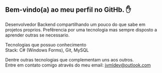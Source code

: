 ## Bem-vindo(a) ao meu perfil no GitHb. ✋

Desenvolvedor Backend compartilhando um pouco do que sabe em projetos proprios.
Prefêrencia por uma tecnologia mas sempre disposto a aprender outras se necessario.

Tecnologias que possuo conhecimento  
Stack: C# (Windows Forms), Git, MySQL

Dentre outras tecnologias que complementam uns aos outros.  
Entre em contato comigo através do meu email: jvmldev@outlook.com
